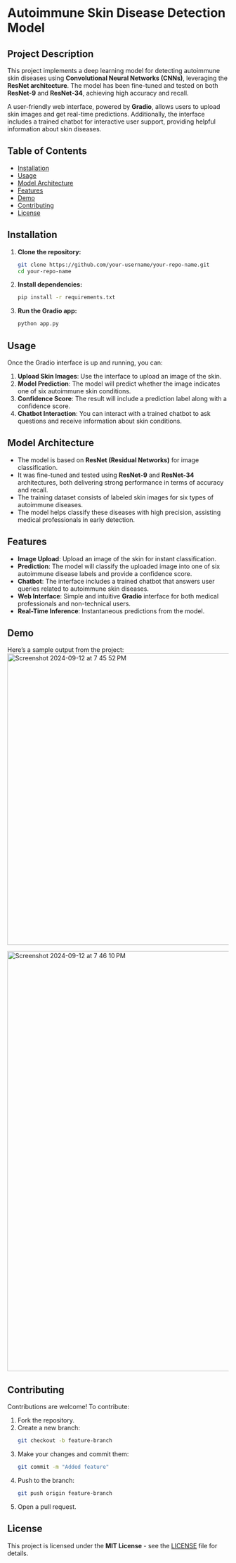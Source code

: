 # Autoimmune Skin Disease Detection Model

## Project Description
This project implements a deep learning model for detecting autoimmune skin diseases using **Convolutional Neural Networks (CNNs)**, leveraging the **ResNet architecture**. The model has been fine-tuned and tested on both **ResNet-9** and **ResNet-34**, achieving high accuracy and recall.

A user-friendly web interface, powered by **Gradio**, allows users to upload skin images and get real-time predictions. Additionally, the interface includes a trained chatbot for interactive user support, providing helpful information about skin diseases.

## Table of Contents
- [Installation](#installation)
- [Usage](#usage)
- [Model Architecture](#model-architecture)
- [Features](#features)
- [Demo](#demo)
- [Contributing](#contributing)
- [License](#license)

## Installation

1. **Clone the repository:**
    ```bash
    git clone https://github.com/your-username/your-repo-name.git
    cd your-repo-name
    ```

2. **Install dependencies:**
    ```bash
    pip install -r requirements.txt
    ```

3. **Run the Gradio app:**
    ```bash
    python app.py
    ```

## Usage

Once the Gradio interface is up and running, you can:

1. **Upload Skin Images**: Use the interface to upload an image of the skin.
2. **Model Prediction**: The model will predict whether the image indicates one of six autoimmune skin conditions.
3. **Confidence Score**: The result will include a prediction label along with a confidence score.
4. **Chatbot Interaction**: You can interact with a trained chatbot to ask questions and receive information about skin conditions.

## Model Architecture
- The model is based on **ResNet (Residual Networks)** for image classification.
- It was fine-tuned and tested using **ResNet-9** and **ResNet-34** architectures, both delivering strong performance in terms of accuracy and recall.
- The training dataset consists of labeled skin images for six types of autoimmune diseases.
- The model helps classify these diseases with high precision, assisting medical professionals in early detection.

## Features

- **Image Upload**: Upload an image of the skin for instant classification.
- **Prediction**: The model will classify the uploaded image into one of six autoimmune disease labels and provide a confidence score.
- **Chatbot**: The interface includes a trained chatbot that answers user queries related to autoimmune skin diseases.
- **Web Interface**: Simple and intuitive **Gradio** interface for both medical professionals and non-technical users.
- **Real-Time Inference**: Instantaneous predictions from the model.

## Demo
Here’s a sample output from the project:
<img width="664" alt="Screenshot 2024-09-12 at 7 45 52 PM" src="https://github.com/user-attachments/assets/e970b05c-ad98-46a9-aee5-cece8528fd51">

<img width="957" alt="Screenshot 2024-09-12 at 7 46 10 PM" src="https://github.com/user-attachments/assets/853a4e9c-8fd2-4f71-bb48-9de5dc893f1f">

## Contributing

Contributions are welcome! To contribute:

1. Fork the repository.
2. Create a new branch:
    ```bash
    git checkout -b feature-branch
    ```
3. Make your changes and commit them:
    ```bash
    git commit -m "Added feature"
    ```
4. Push to the branch:
    ```bash
    git push origin feature-branch
    ```
5. Open a pull request.

## License

This project is licensed under the **MIT License** - see the [LICENSE](LICENSE) file for details.

